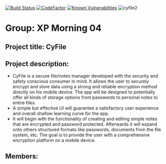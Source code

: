 [![Build Status](https://travis-ci.org/Cobrijani/CyFile.svg?branch=master)](https://travis-ci.org/Cobrijani/CyFile)
[![CodeFactor](https://www.codefactor.io/repository/github/cobrijani/cyfile/badge)](https://www.codefactor.io/repository/github/cobrijani/cyfile)
[![Known Vulnerabilities](https://snyk.io/test/github/cobrijani/cyfile/badge.svg?targetFile=CyFile-Android%2Fapp%2Fbuild.gradle)](https://snyk.io/test/github/cobrijani/cyfile?targetFile=CyFile-Android%2Fapp%2Fbuild.gradle)
![cyfile2](https://user-images.githubusercontent.com/36132662/41317572-41e1c07a-6e9e-11e8-82f5-98d69333c322.png)
# Group: XP Morning 04
## Project title: CyFile
## Project description:

- CyFile is a secure file/notes manager developed with the security and safety conscious
consumer in mind. It allows the user to securely encrypt and store data using a strong and
reliable encryption method directly on his mobile device. The app will be designed to
potentially offer all kinds of storage options from passwords to personal notes to entire files.
- A simple but effective UI will guarantee a satisfactory user experience and overall shallow
learning curve for the app.
- It will begin with the functionality of creating and editing simple notes that are encrypted
and password protected. Afterwards it will expand onto others structured formats like
passwords, documents from the file system, etc. The goal is to provide the user with a
comprehensive encryption platform on a mobile device.

## Members: 


